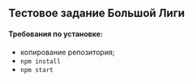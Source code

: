 ## Тестовое задание Большой Лиги

#### Требования по установке:
* копирование репозитория;
* `npm install` 
* `npm start`
